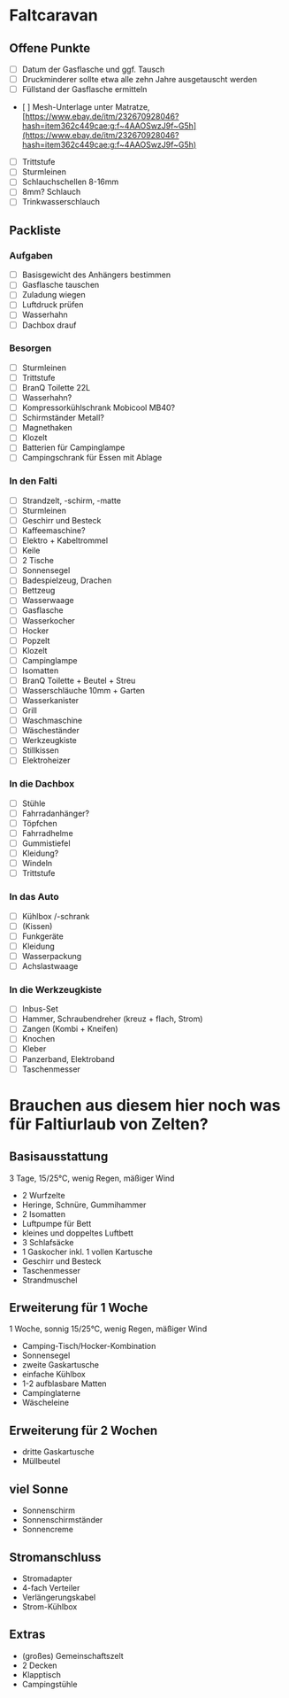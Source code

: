 # Faltcaravan

## Offene Punkte

- [ ] Datum der Gasflasche und ggf. Tausch
- [ ] Druckminderer sollte etwa alle zehn Jahre ausgetauscht werden
- [ ] Füllstand der Gasflasche ermitteln
- [ ] Mesh-Unterlage unter Matratze, [https://www.ebay.de/itm/232670928046?hash=item362c449cae:g:f~4AAOSwzJ9f~G5h](https://www.ebay.de/itm/232670928046?hash=item362c449cae:g:f~4AAOSwzJ9f~G5h)
- [ ] Trittstufe
- [ ] Sturmleinen
- [ ] Schlauchschellen 8-16mm
- [ ] 8mm? Schlauch
- [ ] Trinkwasserschlauch

## Packliste

### Aufgaben

- [ ] Basisgewicht des Anhängers bestimmen
- [ ] Gasflasche tauschen
- [ ] Zuladung wiegen
- [ ] Luftdruck prüfen
- [ ] Wasserhahn
- [ ] Dachbox drauf

### Besorgen

- [ ] Sturmleinen
- [ ] Trittstufe
- [ ] BranQ Toilette 22L
- [ ] Wasserhahn?
- [ ] Kompressorkühlschrank Mobicool MB40?
- [ ] Schirmständer Metall?
- [ ] Magnethaken
- [ ] Klozelt
- [ ] Batterien für Campinglampe
- [ ] Campingschrank für Essen mit Ablage

### In den Falti

- [ ] Strandzelt, -schirm, -matte
- [ ] Sturmleinen
- [ ] Geschirr und Besteck
- [ ] Kaffeemaschine?
- [ ] Elektro + Kabeltrommel
- [ ] Keile
- [ ] 2 Tische
- [ ] Sonnensegel
- [ ] Badespielzeug, Drachen
- [ ] Bettzeug
- [ ] Wasserwaage
- [ ] Gasflasche
- [ ] Wasserkocher
- [ ] Hocker
- [ ] Popzelt
- [ ] Klozelt
- [ ] Campinglampe
- [ ] Isomatten
- [ ] BranQ Toilette + Beutel + Streu
- [ ] Wasserschläuche 10mm + Garten
- [ ] Wasserkanister
- [ ] Grill
- [ ] Waschmaschine
- [ ] Wäscheständer
- [ ] Werkzeugkiste
- [ ] Stillkissen
- [ ] Elektroheizer

### In die Dachbox

- [ ] Stühle
- [ ] Fahrradanhänger?
- [ ] Töpfchen
- [ ] Fahrradhelme
- [ ] Gummistiefel
- [ ] Kleidung?
- [ ] Windeln
- [ ] Trittstufe

### In das Auto

- [ ] Kühlbox /-schrank
- [ ] (Kissen)
- [ ] Funkgeräte
- [ ] Kleidung
- [ ] Wasserpackung
- [ ] Achslastwaage

### In die Werkzeugkiste

- [ ] Inbus-Set
- [ ] Hammer, Schraubendreher (kreuz + flach, Strom)
- [ ] Zangen (Kombi + Kneifen)
- [ ] Knochen
- [ ] Kleber
- [ ] Panzerband, Elektroband
- [ ] Taschenmesser 

# Brauchen aus diesem hier noch was für Faltiurlaub von Zelten?

## Basisausstattung

3 Tage, 15/25°C, wenig Regen, mäßiger Wind

- 2 Wurfzelte
- Heringe, Schnüre, Gummihammer
- 2 Isomatten
- Luftpumpe für Bett
- kleines und doppeltes Luftbett
- 3 Schlafsäcke
- 1 Gaskocher inkl. 1 vollen Kartusche
- Geschirr und Besteck
- Taschenmesser
- Strandmuschel

## Erweiterung für 1 Woche

1 Woche, sonnig 15/25°C, wenig Regen, mäßiger Wind

- Camping-Tisch/Hocker-Kombination
- Sonnensegel
- zweite Gaskartusche
- einfache Kühlbox
- 1-2 aufblasbare Matten
- Campinglaterne
- Wäscheleine

## Erweiterung für 2 Wochen

- dritte Gaskartusche
- Müllbeutel

## viel Sonne

- Sonnenschirm
- Sonnenschirmständer
- Sonnencreme

## Stromanschluss

- Stromadapter
- 4-fach Verteiler
- Verlängerungskabel
- Strom-Kühlbox

## Extras

- (großes) Gemeinschaftszelt
- 2 Decken
- Klapptisch
- Campingstühle
